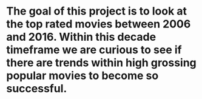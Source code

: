 # The goal of this project is to look at the top rated movies between 2006 and 2016. Within this decade timeframe we are curious to see if there are trends within high grossing popular movies to become so successful. 